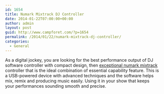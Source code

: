 ```yaml
---
id: 1654
title: Numark Mixtrack DJ Controller
date: 2014-01-22T07:00:00+00:00
author: admin
layout: post
guid: http://www.campforet.com/?p=1654
permalink: /2014/01/22/numark-mixtrack-dj-controller/
categories:
  - General
---
```

As a digital jockey, you are looking for the best performance output of DJ software controller with compact design, then [exceptional numark mixtrack](http://www.guitarcenter.com/Numark-MixTrack-Pro-II-DJ-Controller-with-Audio-I-O-108739418-i2920922.gc) controller that is the ideal combination of essential capability feature. This is a USB-powered device with advanced techniques and the software helps mix, remix and producing music easily. Using it in your show that keeps your performances sounding smooth and precise.